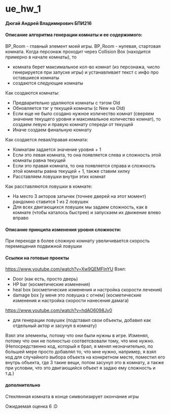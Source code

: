 # ue_hw_1

#### Дюгай Андрей Владимирович БПИ216

#### Описание алгоритма генерации комнаты и ее содержимого:

BP_Room - главный элемент моей игры. BP_Room - нулевая, стартовая комната. Когда персонаж проходит через Collision Box (находится примерно в начале комнаты), то
- комната берет максимальное кол-во комнат (из персонажа, число генерируется при запуске игры) и устанавливает текст с инфо про оставшиеся комнаты
- создаются следующие комнаты

Как создаются комнаты:
- Предварительно удаляются комнаты с тэгом Old
- Обновляется тэг у текущей комнаты (с New на Old)
- Если еще не было создано нужное количество комнат (сверяем значение текущего уровня и максимальное количество комнат), то создаем левую и правую комнату спереди от текущей
- Иначе создаем финальную комнату

Как создается левая/правая комната:
- Комнатам задается значение уровня + 1
- Если это левая комната, то она появляется слева и сложность этой комнаты равна текущей
- Если это правая комната, то она появляется справа и сложность этой комнаты равна текущей + 1, также ставим хилку
- Расставляем ловушки внутри этих комнат

Как расставляются ловушки в комнате:
- На место 3 акторов затычек (точнее дверей на этот момент) рандомно ставится 1 из 2 ловушек
- Для всех двигающихся ловушек мы задаем сложность, как в комнате (чтобы каталось быстрее) и запускаем их движение влево вправо

#### Описание принципа изменения уровня сложности:
При переходе в более сложную комнату увеличивается скорость перемещения подвижной ловушки
#### Ссылки на готовые проекты
https://www.youtube.com/watch?v=Xw9QEMFInYU
Взял:
- Door (как есть, просто дверь)
- HP bar (косметические изменения)
- heal box (косметические изменения и настройка скорости лечения)
- damage box [у меня это ловушка с огнем] (косметические изменения и настройка скорости нанесения дамага)

https://www.youtube.com/watch?v=hdAO6098Jy0
- для генерации ловушек (подставил свои объекты, добавил как отдельный актор и засунул в комнату)
  
Взял эти элементы, потому что они были нужны в игре. Изменял, потому что они не полностью соответсвовали тому, что мне нужно. (Непосредственно код, который я брал, я менял незначительно, по большей мере просто добавлял то, что мне нужно, например, я взял код для случайного выбора объекта на конкретном месте, поместил его внутрь объекта, где 3 такие вещи, потом засунул это в комнату, а также при условии, что это двигающийся объект я задаю ему сложность и т.д.)

#### дополнительно
Стеклянная комната в конце символизирует окончание игры

Ожидаемая оценка 6 :D
